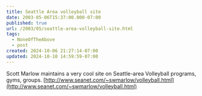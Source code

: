 ```yaml
---
title: Seattle Area volleyball site
date: 2003-05-06T15:37:00.000-07:00
published: true
url: /2003/05/seattle-area-volleyball-site.html
tags:
  - NoneOfTheAbove
  - post
created: 2024-10-06 21:27:14-07:00
updated: 2024-10-10 14:59:59-07:00
---
```


Scott Marlow maintains a very cool site on Seattle-area Volleyball programs, gyms, groups. [http://www.seanet.com/~swmarlow/volleyball.html](http://www.seanet.com/~swmarlow/volleyball.html)
